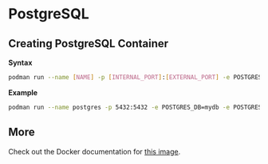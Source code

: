 # PostgreSQL

## Creating PostgreSQL Container

**Syntax**

```bash
podman run --name [NAME] -p [INTERNAL_PORT]:[EXTERNAL_PORT] -e POSTGRES_DB=[DATABASE_NAME] -e POSTGRES_PASSWORD=[DATABASE_PASSWORD] -e POSTGRES_USER=[DATABASE_USER] -d postgres:[IMAGE_VERSION_OR_DISTRO]
```


**Example**

```bash
podman run --name postgres -p 5432:5432 -e POSTGRES_DB=mydb -e POSTGRES_PASSWORD=mypw -e POSTGRES_USER=myuser -d postgres:15-bullseye
```

## More

Check out the Docker documentation for [this image](https://hub.docker.com/_/postgres).

